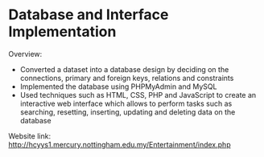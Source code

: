 # Database and Interface Implementation
Overview:
- Converted a dataset into a database design by deciding on the connections, primary and foreign keys, relations and constraints
- Implemented the database using PHPMyAdmin and MySQL
- Used techniques such as HTML, CSS, PHP and JavaScript to create an interactive web interface which allows to perform tasks such as searching, resetting, inserting, updating and deleting data on the database

Website link: http://hcyys1.mercury.nottingham.edu.my/Entertainment/index.php




